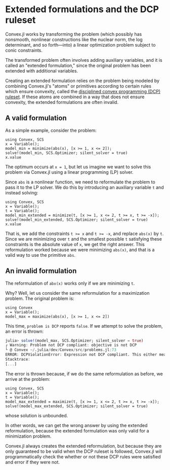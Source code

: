 # Extended formulations and the DCP ruleset

Convex.jl works by transforming the problem (which possibly has nonsmooth,
nonlinear constructions like the nuclear norm, the log determinant, and so
forth—into) a linear optimization problem subject to conic constraints.

The transformed problem often involves adding auxiliary variables, and it is
called an "extended formulation," since the original problem has been extended
with additional variables.

Creating an extended formulation relies on the problem being modeled by
combining Convex.jl's "atoms" or primitives according to certain rules which
ensure convexity, called the
[disciplined convex programming (DCP) ruleset](http://cvxr.com/cvx/doc/dcp.html).
If these atoms are combined in a way that does not ensure convexity, the
extended formulations are often invalid.

## A valid formulation

As a simple example, consider the problem:
```@repl
using Convex, SCS
x = Variable();
model_min = minimize(abs(x), [x >= 1, x <= 2]);
solve!(model_min, SCS.Optimizer; silent_solver = true)
x.value
```

The optimum occurs at `x = 1`, but let us imagine we want to solve this problem
via Convex.jl using a linear programming (LP) solver.

Since `abs` is a nonlinear function, we need to reformulate the problem to pass
it to the LP solver. We do this by introducing an auxiliary variable `t` and
instead solving:
```@repl
using Convex, SCS
x = Variable();
t = Variable();
model_min_extended = minimize(t, [x >= 1, x <= 2, t >= x, t >= -x]);
solve!(model_min_extended, SCS.Optimizer; silent_solver = true)
x.value
```
That is, we add the constraints `t >= x` and `t >= -x`, and replace `abs(x)` by
`t`. Since we are minimizing over `t` and the smallest possible `t` satisfying
these constraints is the absolute value of `x`, we get the right answer. This
reformulation worked because we were minimizing `abs(x)`, and that is a valid
way to use the primitive `abs`.

## An invalid formulation

The reformulation of `abx(x)` works only if we are minimizing `t`.

Why? Well, let us consider the same reformulation for a maximization problem.
The original problem is:
```@repl
using Convex
x = Variable();
model_max = maximize(abs(x), [x >= 1, x <= 2])
```
This time, `problem is DCP` reports `false`. If we attempt to solve the problem,
an error is thrown:
```julia
julia> solve!(model_max, SCS.Optimizer; silent_solver = true)
┌ Warning: Problem not DCP compliant: objective is not DCP
└ @ Convex ~/.julia/dev/Convex/src/problems.jl:73
ERROR: DCPViolationError: Expression not DCP compliant. This either means that your problem is not convex, or that we could not prove it was convex using the rules of disciplined convex programming. For a list of supported operations, see https://jump.dev/Convex.jl/stable/operations/. For help writing your problem as a disciplined convex program, please post a reproducible example on https://jump.dev/forum.
Stacktrace:
[...]
```

The error is thrown because, if we do the same reformulation as before, we
arrive at the problem:
```@repl
using Convex, SCS
x = Variable();
t = Variable();
model_max_extended = maximize(t, [x >= 1, x <= 2, t >= x, t >= -x]);
solve!(model_max_extended, SCS.Optimizer; silent_solver = true)
```
whose solution is unbounded.

In other words, we can get the wrong answer by using the extended reformulation,
because the extended formulation was only valid for a minimization problem.

Convex.jl always creates the extended reformulation, but because they are only
guaranteed to be valid when the DCP ruleset is followed, Convex.jl will
programmatically check the whether or not these DCP rules were satisfied and
error if they were not.
